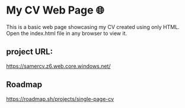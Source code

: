 # My CV Web Page 🌐
This is a basic web page showcasing my CV created using only HTML.
Open the index.html file in any browser to view it.
## project URL:
https://samercv.z6.web.core.windows.net/

## Roadmap
https://roadmap.sh/projects/single-page-cv
